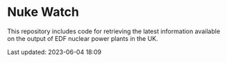 # Nuke Watch

This repository includes code for retrieving the latest information available on the output of EDF nuclear power plants in the UK.

Last updated: 2023-06-04 18:09